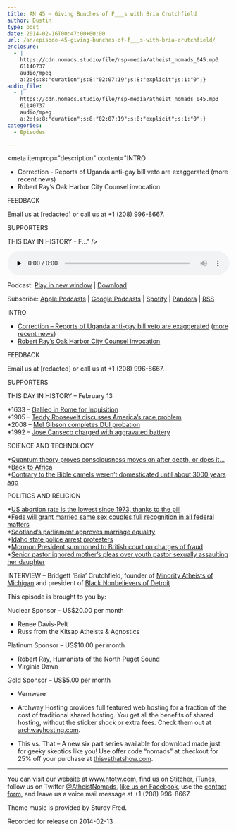 ```yaml
---
title: AN 45 – Giving Bunches of F___s with Bria Crutchfield
author: Dustin
type: post
date: 2014-02-16T00:47:00+00:00
url: /an/episode-45-giving-bunches-of-f___s-with-bria-crutchfield/
enclosure:
  - |
    https://cdn.nomads.studio/file/nsp-media/atheist_nomads_045.mp3
    61140737
    audio/mpeg
    a:2:{s:8:"duration";s:8:"02:07:19";s:8:"explicit";s:1:"0";}
audio_file:
  - |
    https://cdn.nomads.studio/file/nsp-media/atheist_nomads_045.mp3
    61140737
    audio/mpeg
    a:2:{s:8:"duration";s:8:"02:07:19";s:8:"explicit";s:1:"0";}
categories:
  - Episodes

---
```

<div itemscope itemtype="http://schema.org/AudioObject">
  <meta itemprop="name" content="Episode 45 &#8211; Giving Bunches of F___s with Bria Crutchfield" />
  
  <meta itemprop="uploadDate" content="2014-02-15T17:47:00-07:00" />
  
  <meta itemprop="encodingFormat" content="audio/mpeg" />
  
  <meta itemprop="duration" content="PT2H07M19S" />
  
  <meta itemprop="description" content="INTRO
* Correction - Reports of Uganda anti-gay bill veto are exaggerated (more recent news)
* Robert Ray’s Oak Harbor City Counsel invocation

FEEDBACK

Email us at [redacted] or call us at +1 (208) 996-8667.

SUPPORTERS

THIS DAY IN HISTORY - F..." />
  
  <meta itemprop="contentUrl" content="https://dts.podtrac.com/redirect.mp3/cdn.nomads.studio/file/nsp-media/atheist_nomads_045.mp3" />
  
  <meta itemprop="contentSize" content="58.3" />
  </p> 
  
  <div class="powerpress_player" id="powerpress_player_8300">
    <audio class="wp-audio-shortcode" id="audio-5193-44" preload="none" style="width: 100%;" controls="controls"><source type="audio/mpeg" src="https://dts.podtrac.com/redirect.mp3/cdn.nomads.studio/file/nsp-media/atheist_nomads_045.mp3?_=44" /><a href="https://dts.podtrac.com/redirect.mp3/cdn.nomads.studio/file/nsp-media/atheist_nomads_045.mp3">https://dts.podtrac.com/redirect.mp3/cdn.nomads.studio/file/nsp-media/atheist_nomads_045.mp3</a></audio>
  </div>
</div>

<p class="powerpress_links powerpress_links_mp3">
  Podcast: <a href="https://dts.podtrac.com/redirect.mp3/cdn.nomads.studio/file/nsp-media/atheist_nomads_045.mp3" class="powerpress_link_pinw" target="_blank" title="Play in new window" onclick="return powerpress_pinw('https://htotw.com/?powerpress_pinw=5193-podcast');" rel="nofollow">Play in new window</a> | <a href="https://dts.podtrac.com/redirect.mp3/cdn.nomads.studio/file/nsp-media/atheist_nomads_045.mp3" class="powerpress_link_d" title="Download" rel="nofollow" download="atheist_nomads_045.mp3">Download</a>
</p>

<p class="powerpress_links powerpress_subscribe_links">
  Subscribe: <a href="https://podcasts.apple.com/us/podcast/humanists-take-on-the-world/id530050098?mt=2&ls=1" class="powerpress_link_subscribe powerpress_link_subscribe_itunes" target="_blank" title="Subscribe on Apple Podcasts" rel="nofollow">Apple Podcasts</a> | <a href="https://www.google.com/podcasts?feed=aHR0cDovL2F0aGVpc3Rub21hZHMubGlic3luLmNvbS9yc3M%3D" class="powerpress_link_subscribe powerpress_link_subscribe_googleplay" target="_blank" title="Subscribe on Google Podcasts" rel="nofollow">Google Podcasts</a> | <a href="https://open.spotify.com/show/3LzK2xZGike6Tc1GEMtMbr?si=LieN9SNuTpq96smuaUsH8A" class="powerpress_link_subscribe powerpress_link_subscribe_spotify" target="_blank" title="Subscribe on Spotify" rel="nofollow">Spotify</a> | <a href="https://www.pandora.com/podcast/atheist-nomads/PC:10122?corr=62071012&part=ug" class="powerpress_link_subscribe powerpress_link_subscribe_pandora" target="_blank" title="Subscribe on Pandora" rel="nofollow">Pandora</a> | <a href="https://htotw.com/feed/podcast/" class="powerpress_link_subscribe powerpress_link_subscribe_rss" target="_blank" title="Subscribe via RSS" rel="nofollow">RSS</a>
</p>

INTRO  
* <a href="http://www.religiondispatches.org/archive/sexandgender/7545/did_uganda_s_president_really_veto_the_anti_gay_bill_/" target="_blank" rel="noopener">Correction &#8211; Reports of Uganda anti-gay bill veto are exaggerated</a> (<a href="http://www.theguardian.com/world/2014/feb/10/uganda-president-decision-anti-gay-bill-law" target="_blank" rel="noopener">more recent news</a>)  
* <a href="http://nwhumanist.com/tqh/2014/02/05/oak-harbor-invocation-a-success/" target="_blank" rel="noopener">Robert Ray’s Oak Harbor City Counsel invocation</a>

FEEDBACK

Email us at [redacted] or call us at +1 (208) 996-8667.

SUPPORTERS

THIS DAY IN HISTORY &#8211; February 13

*1633 &#8211; <a href="http://www.history.com/this-day-in-history/galileo-in-rome-for-inquisition" target="_blank" rel="noopener">Galileo in Rome for Inquisition</a>  
*1905 &#8211; <a href="http://www.history.com/this-day-in-history/teddy-roosevelt-discusses-americas-race-problem" target="_blank" rel="noopener">Teddy Roosevelt discusses America&#8217;s race problem</a>  
*2008 &#8211; <a href="http://www.history.com/this-day-in-history/actor-mel-gibson-completes-dui-probation" target="_blank" rel="noopener">Mel Gibson completes DUI probation</a>  
*1992 &#8211; <a href="http://www.nytimes.com/1992/02/14/sports/baseball-canseco-rams-into-wife-s-car.html" target="_blank" rel="noopener">Jose Canseco charged with aggravated battery</a>

SCIENCE AND TECHNOLOGY

*<a href="http://theviralpost.com/quantum-theory-proves-consciousness-moves-to-another-universe-at-death/" target="_blank" rel="noopener">Quantum theory proves consciousness moves on after death, or does it&#8230;</a>  
*<a href="http://www.newscientist.com/article/dn24988-humanitys-forgotten-return-to-africa-revealed-in-dna.html?cmpid=RSS|NSNS|2012-GLOBAL|online-news" target="_blank" rel="noopener">Back to Africa</a>  
*<a href="http://www.foxnews.com/science/2014/02/06/camel-bones-suggest-error-in-bible/" target="_blank" rel="noopener">Contrary to the Bible camels weren’t domesticated until about 3000 years ago</a>

POLITICS AND RELIGION

*<a href="http://www.thedailybeast.com/articles/2014/02/03/thank-the-pill-for-abortion-rate-drop.html" target="_blank" rel="noopener">US abortion rate is the lowest since 1973, thanks to the pill</a>  
*<a href="http://www.cnn.com/2014/02/08/politics/holder-same-sex-marriage-rights/" target="_blank" rel="noopener">Feds will grant married same sex couples full recognition in all federal matters</a>  
*<a href="http://thinkprogress.org/lgbt/2014/02/04/3247641/scotlands-parliament-passes-marriage-equality-105-18/" target="_blank" rel="noopener">Scotland’s parliament approves marriage equality</a>  
*<a href="http://www.boiseweekly.com/CityDesk/archives/2014/02/03/arrests-are-threatened-as-add-the-words-protest-blocks-idaho-senate-chambers" target="_blank" rel="noopener">Idaho state police arrest protesters</a>  
*<a href="http://www.mormonthink.com/monson-summons.htm" target="_blank" rel="noopener">Mormon President summoned to British court on charges of fraud</a>  
*<a href="http://www.rawstory.com/rs/2014/02/07/pleas-from-sexual-assault-victims-mother-ignored-by-church-prior-to-youth-pastors-arrest/" target="_blank" rel="noopener">Senior pastor ignored mother’s pleas over youth pastor sexually assaulting her daughter</a>

INTERVIEW &#8211; Bridgett ‘Bria’ Crutchfield, founder of <a href="http://www.minorityatheistsofmi.org/" target="_blank" rel="noopener">Minority Atheists of Michigan</a> and president of <a href="http://www.blacknonbelieversofdetroit.org/" target="_blank" rel="noopener">Black Nonbelievers of Detroit</a>

This episode is brought to you by:

Nuclear Sponsor &#8211; US$20.00 per month  
* Renee Davis-Pelt  
* Russ from the Kitsap Atheists & Agnostics

Platinum Sponsor – US$10.00 per month  
* Robert Ray, Humanists of the North Puget Sound  
* Virginia Dawn

Gold Sponsor – US$5.00 per month  
* Vernware

* Archway Hosting provides full featured web hosting for a fraction of the cost of traditional shared hosting. You get all the benefits of shared hosting, without the sticker shock or extra fees. Check them out at <a href="http://archwayhosting.com/" target="_blank" rel="noopener">archwayhosting.com</a>.  
* This vs. That &#8211; A new six part series available for download made just for geeky skeptics like you! Use offer code &#8220;nomads&#8221; at checkout for 25% off your purchase at <a href="http://www.thisvsthatshow.com/" target="_blank" rel="noopener">thisvsthatshow.com</a>.

<hr width="500" />

You can visit our website at <a href="https://www.htotw.com/" target="_blank" rel="noopener">www.htotw.com</a>, find us on <a href="http://www.stitcher.com/podcast/atheist-nomads?refid=stpr" target="blank" rel="noopener">Stitcher</a>, <a href="https://itunes.apple.com/us/podcast/atheist-nomads-podcast-mp3/id530050098?mt=2" target="_blank" rel="noopener">iTunes</a>, follow us on Twitter <a href="https://htotw.com/twitter" target="_blank" rel="noopener">@AtheistNomads</a>, <a href="https://htotw.com/facebook" target="_blank" rel="noopener">like us on Facebook</a>, use the [contact form](https://htotw.com/contact), and leave us a voice mail message at +1 (208) 996-8667.

Theme music is provided by Sturdy Fred.

Recorded for release on 2014-02-13